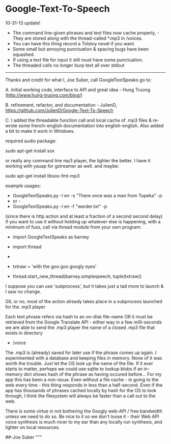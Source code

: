 Google-Text-To-Speech
=====================
10-31-13
update!
- The command line-given phrases and text files now cache properly, 
	-They are stored along with the thread-called *.mp3 in /voices.
- You can have this thing record a Tolstoy novel if you want.
- Some small but annoying punctuation & spacing bugs have been squashed.
- If using a text file for input it still must have some punctuation.
- The threaded calls no longer burp text all over stdout
****


Thanks and credit for what I, Joe Suber, call GoogleTextSpeaks go to:

A. initial working code, interface to API and great idea -
Hung Truong (http://www.hung-truong.com/blog/)

B. refinement, refactor, and documentation -
JulienD, https://github.com/JulienD/Google-Text-To-Speech

C. I added the threadable function call and local cache of .mp3 files
& re-wrote some french-english documentation into english-english.
Also added a bit to make it work in Windows.

required audio package:

sudo apt-get install sox

or really any command line mp3 player, the lighter the better.
I have it working with yauap for gstreamer as well.
and maybe:

sudo apt-get install libsox-fmt-mp3

example usages:

- GoogleTextSpeaks.py -l en -s "There once was a man from Topeka" -p
- or -
- GoogleTextSpeaks.py -l en -f "werder.txt" -p

(since there is http action and at least a fraction of a second second delay)
if you want to use it without holding up whatever else is happening,
with a minimum of fuss, call via thread module from your own program:

- import GoogleTextSpeaks as barney
- import thread
- 
- txtraw = 'with the goo goo googly eyes'

- thread.start_new_thread(barney.simplespeech, tuple(txtraw))

 I suppose you can use 'subprocess', but it takes just a tad more to launch & I saw no change.
 
 GIL or no, most of the action already takes place in a subprocess launched for the .mp3 player
 
 Each text phrase refers via hash to an on-disk file-name OR it must be retrieved from the Google Translate API - either way in a few milli-seconds we are able to send the .mp3 player the name of a closed .mp3 file that exists in directory 
 
 - <current dir>/voice

 The .mp3 is (already) saved for later use if the phrase comes up again. I experimented with a database and keeping files in memory. None of it was worth the trouble. Just let the OS look up the name of the file. If it ever starts to matter, perhaps we could use sqlite to lookup blobs if an in-memory dict shows hash of the phrase as having occured before... For my app this has been a non-issue. Even without a file cache - ie going to the web every time - this thing responds in less than a half-second. Even if the app has thousands of phrases cached locally by hash for the OS to look through, I think the filesystem will always be faster than a call out to the web.
 
 There is some virtue in not bothering the Googly web-API / free bandwidth unless we need to do so. Be nice to it so we don't loose it - their Web API voice synthesis is much nicer to my ear than any locally run synthesis, and lighter on local resources.


##-Joe Suber
"""

